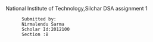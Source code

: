 National Institute of Technology,Silchar
         DSA assignment 1
 
          Submitted by:
          Nirmalendu Sarma 
          Scholar Id:2012100
          Section :B
